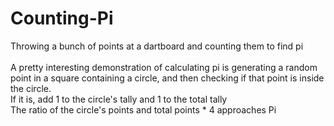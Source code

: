 # Counting-Pi
Throwing a bunch of points at a dartboard and counting them to find pi
<br>
<br>
A pretty interesting demonstration of calculating pi is generating a random point in a square containing a circle, and then checking if that point is inside the circle.
<br>
If it is, add 1 to the circle's tally and 1 to the total tally
<br>
The ratio of the circle's points and total points * 4 approaches Pi
